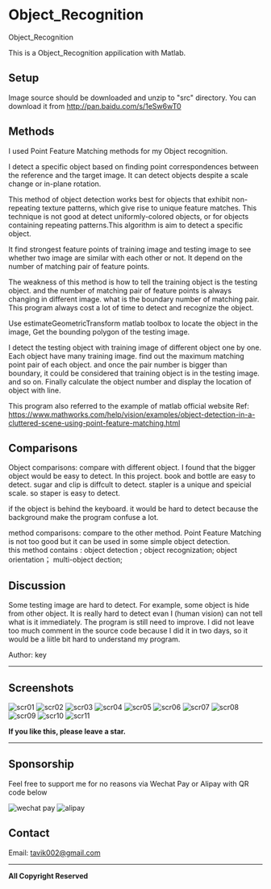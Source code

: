 # Object_Recognition

Object_Recognition
 
This is a Object_Recognition appilication with Matlab. 


## Setup
Image source should be downloaded and unzip to "src" directory. 
You can download it from http://pan.baidu.com/s/1eSw6wT0

## Methods


I used Point Feature Matching methods for my Object recognition.

I detect a specific object based on finding point correspondences between the reference and the target image. It can detect objects despite a scale change or in-plane rotation. 

This method of object detection works best for objects that exhibit non-repeating texture patterns, which give rise to unique feature matches. This technique is not good at detect uniformly-colored objects, or for objects containing repeating patterns.This algorithm is aim to detect a specific object.

It find strongest feature points of training image and testing image to see whether two image are similar with each other or not. It depend on the number of matching pair of feature points. 

The weakness of this method is how to tell the training object is the testing object. and the number of matching pair of feature points is always changing in different image. what is the  boundary number of matching pair. This program always cost a lot of time to detect and recognize the object.

Use estimateGeometricTransform matlab toolbox to locate the object in the image, Get the bounding polygon of the testing image.

I detect the testing object with training image of different object one by one. Each object have many training image. find out the maximum matching point pair of each object. and once the pair number is bigger than boundary, it could be considered that training object is in the testing image. and so on. Finally calculate the object number and display the location of object with line.  


This program also referred to the example of matlab official website 
Ref:  https://www.mathworks.com/help/vision/examples/object-detection-in-a-cluttered-scene-using-point-feature-matching.html

## Comparisons

Object comparisons: compare with different object. I found that the bigger object would be easy to detect. In this project. book and bottle are easy to detect. sugar and clip is diffcult to detect. 
stapler is a unique and speicial scale. so staper is easy to detect.

if the object is behind the keyboard. it would be hard to detect because the background make the program confuse a lot. 

method comparisons: compare to the other method. Point Feature Matching is not too good but it can be used in some simple object detection.  
this method contains : object detection ; object recognization; object  orientation； multi-object dection;

## Discussion

Some testing image are hard to detect. For example, some object is hide from other object. It is really hard to detect evan I (human vision) can not tell what is it immediately. 
The program is still need to improve.  I did not leave too much comment in the source code because I did it in two days, so it would be a liitle bit hard to understand my program.



Author: key




-----

## Screenshots

![scr01](https://github.com/tavik000/Object_Recognition/raw/master/Screenshots/scr01.png)
![scr02](https://github.com/tavik000/Object_Recognition/raw/master/Screenshots/scr02.png)
![scr03](https://github.com/tavik000/Object_Recognition/raw/master/Screenshots/scr03.png)
![scr04](https://github.com/tavik000/Object_Recognition/raw/master/Screenshots/scr04.png)
![scr05](https://github.com/tavik000/Object_Recognition/raw/master/Screenshots/scr05.png)
![scr06](https://github.com/tavik000/Object_Recognition/raw/master/Screenshots/scr06.png)
![scr07](https://github.com/tavik000/Object_Recognition/raw/master/Screenshots/scr07.png)
![scr08](https://github.com/tavik000/Object_Recognition/raw/master/Screenshots/scr08.png)
![scr09](https://github.com/tavik000/Object_Recognition/raw/master/Screenshots/scr09.png)
![scr10](https://github.com/tavik000/Object_Recognition/raw/master/Screenshots/scr10.png)
![scr11](https://github.com/tavik000/Object_Recognition/raw/master/Screenshots/scr11.png)



**If you like this, please leave a star.**

-----

## Sponsorship
Feel free to support me for no reasons via Wechat Pay or Alipay with QR code below



![wechat pay](https://github.com/tavik000/Object_Recognition/raw/master/Screenshots/wechatpay.png)
![alipay](https://github.com/tavik000/Object_Recognition/raw/master/Screenshots/alipay.jpg)




## Contact



Email:  tavik002@gmail.com

-----

**All Copyright Reserved**



